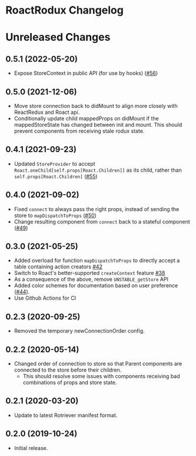 # RoactRodux Changelog

# Unreleased Changes
## 0.5.1 (2022-05-20)
* Expose StoreContext in public API (for use by hooks) ([#56](https://github.com/Roblox/roact-rodux/pull/56))

## 0.5.0 (2021-12-06)
* Move store connection back to didMount to align more closely with ReactRedux and Roact api.
* Conditionally update child mappedProps on didMount if the mappedStoreState has changed between init and mount. This should prevent components from receiving stale rodux state.

## 0.4.1 (2021-09-23)
* Updated `StoreProvider` to accept `Roact.oneChild[self.props[Roact.Children]]` as its child, rather than `self.props[Roact.Children]` ([#55](https://github.com/Roblox/roact-rodux/pull/55))

## 0.4.0 (2021-09-02)
* Fixed `connect` to always pass the right props, instead of sending the store to `mapDispatchToProps` ([#50](https://github.com/roblox/roact-rodux/pulls/50))
* Change resulting component from `connect` back to a stateful component ([#49](https://github.com/roblox/roact-rodux/pulls/49))

## 0.3.0 (2021-05-25)
* Added overload for function `mapDispatchToProps` to directly accept a table containing action creators [#42](https://github.com/roblox/roact-rodux/pulls/42)
* Switch to Roact's better-supported `createContext` feature [#38](https://github.com/roblox/roact-rodux/pulls/38)
* As a consequence of the above, remove `UNSTABLE_getStore` API
* Added color schemes for documentation based on user preference ([#44](https://github.com/Roblox/roact-rodux/pull/44)).
* Use Github Actions for CI

## 0.2.3 (2020-09-25)
* Removed the temporary newConnectionOrder config.

## 0.2.2 (2020-05-14)
* Changed order of connection to store so that Parent components are connected to the store before their children.
	* This should resolve some issues with components receiving bad combinations of props and store state.

## 0.2.1 (2020-03-20)
* Update to latest Rotriever manifest format.

## 0.2.0 (2019-10-24)
* Initial release.
